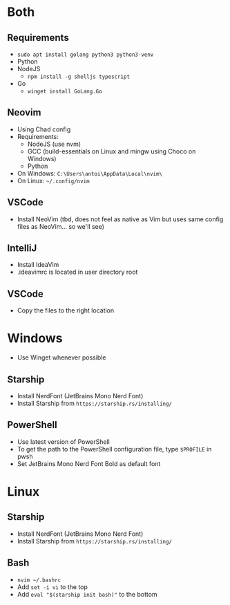 # Both
## Requirements
- `sudo apt install golang python3 python3-venv`
- Python
- NodeJS
  - `npm install -g shelljs typescript`
- Go
  - `winget install GoLang.Go`

## Neovim
- Using Chad config
- Requirements:
  - NodeJS (use nvm)
  - GCC (build-essentials on Linux and mingw using Choco on Windows)
  - Python
- On Windows: `C:\Users\antoi\AppData\Local\nvim\`
- On Linux: `~/.config/nvim` 
## VSCode
- Install NeoVim (tbd, does not feel as native as Vim but uses same config files as NeoVim... so we'll see)
## IntelliJ
- Install IdeaVim
- .ideavimrc is located in user directory root
## VSCode
- Copy the files to the right location

# Windows
- Use Winget whenever possible
## Starship
- Install NerdFont (JetBrains Mono Nerd Font)
- Install Starship from `https://starship.rs/installing/`
## PowerShell
- Use latest version of PowerShell
- To get the path to the PowerShell configuration file, type `$PROFILE` in pwsh
- Set JetBrains Mono Nerd Font Bold as default font

# Linux
## Starship
- Install NerdFont (JetBrains Mono Nerd Font)
- Install Starship from `https://starship.rs/installing/`
## Bash
- `nvim ~/.bashrc`
- Add `set -i vi` to the top 
- Add `eval "$(starship init bash)"` to the bottom